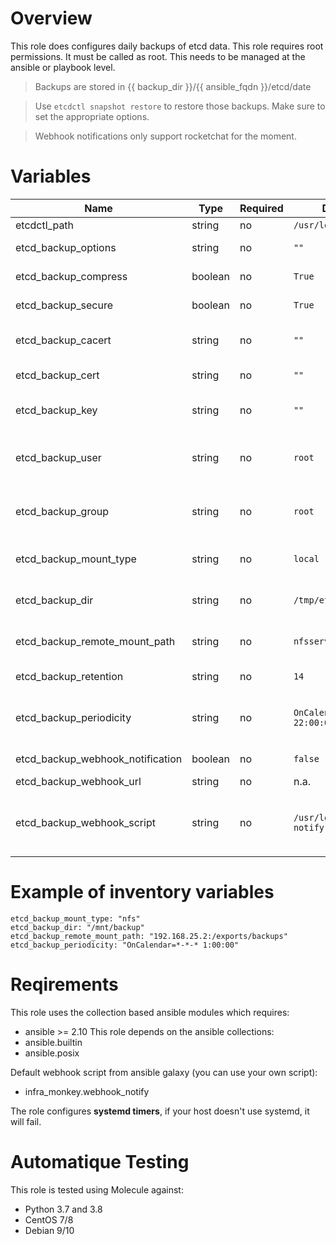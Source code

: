 # Overview
This role does configures daily backups of etcd data.
This role requires root permissions. It must be called as root. This needs to be managed at the ansible or playbook level.

>Backups are stored in {{ backup_dir }}/{{ ansible_fqdn }}/etcd/date

>Use `etcdctl snapshot restore` to restore those backups. Make sure to set the appropriate options.

>Webhook notifications only support rocketchat for the moment.

# Variables

| Name  | Type | Required | Default Value | Description |
| ----- | ---- | -------- | ------------- | ----------- |
| etcdctl_path | string | no | `/usr/local/bin/etcdctl` | The path to etcdctl. |
| etcd_backup_options | string | no | `""` | Extra options to pass to `etcdctl`. |
| etcd_backup_compress | boolean | no | `True` | Compress the snapshot as a tar.gz. |
| etcd_backup_secure | boolean | no | `True` | Use a tls to connect to etcd endpoint. |
| etcd_backup_cacert | string | no | `""` | Path to the certificate authority trusted for the etcd certificates. |
| etcd_backup_cert | string | no | `""` | Path to the certificate used to connect to etcd endpoints. |
| etcd_backup_key | string | no | `""` | Path to the certificate key used to connect to etcd endpoints. |
| etcd_backup_user | string | no | `root` | User that runs the backup script. Need read permissions on the certificates. The user must exist. |
| etcd_backup_group | string | no | `root` | Group that runs the backup script. Need read permissions on the certificates. The user must exist. |
| etcd_backup_mount_type | string | no | `local` | Type of storage that will hold the backup files. Supported types: local, nfs |
| etcd_backup_dir | string | no | `/tmp/etcd_backup` | Path where the backups are sent. Is the mount point in case of network storage. |
| etcd_backup_remote_mount_path | string | no | `nfsserver:/path/to/mount` | The remote path of the mount command. Depends on the protocol. |
| etcd_backup_retention | string | no | `14` | The default number of backups to keep. |
| etcd_backup_periodicity | string | no | `OnCalendar=*-*-* 22:00:00` | The default periodicity of backups (every night at 10pm). Systemd timer format. |
| etcd_backup_webhook_notification | boolean | no | `false` | Send the result of the backup at the end of execution |
| etcd_backup_webhook_url | string | no | n.a. | The url to send the payload to |
| etcd_backup_webhook_script | string | no | `/usr/local/bin/webhook-notify.sh`| The path of the webhook script to call (the default value is set for infra_monkey.webhook_notify galaxy role) |


# Example of inventory variables

    etcd_backup_mount_type: "nfs"
    etcd_backup_dir: "/mnt/backup"
    etcd_backup_remote_mount_path: "192.168.25.2:/exports/backups"
    etcd_backup_periodicity: "OnCalendar=*-*-* 1:00:00"


# Reqirements

This role uses the collection based ansible modules which requires:
- ansible >= 2.10
This role depends on the ansible collections:
- ansible.builtin
- ansible.posix

Default webhook script from ansible galaxy (you can use your own script):
- infra_monkey.webhook_notify

The role configures **systemd timers**, if your host doesn't use systemd, it will fail.

# Automatique Testing

This role is tested using Molecule against:
- Python 3.7 and 3.8
- CentOS 7/8
- Debian 9/10